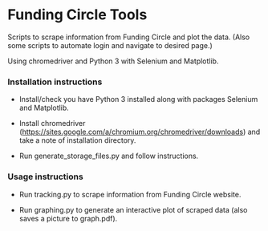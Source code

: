 # Funding Circle Tools

Scripts to scrape information from Funding Circle and plot the data. 
(Also some scripts to automate login and navigate to desired page.)

Using chromedriver and Python 3 with Selenium and Matplotlib.

### Installation instructions ###

* Install/check you have Python 3 installed along with packages Selenium and Matplotlib.

* Install chromedriver (https://sites.google.com/a/chromium.org/chromedriver/downloads) and take a note of installation directory.

* Run generate_storage_files.py and follow instructions.

### Usage instructions ###

* Run tracking.py to scrape information from Funding Circle website.

* Run graphing.py to generate an interactive plot of scraped data (also saves a picture to graph.pdf).
